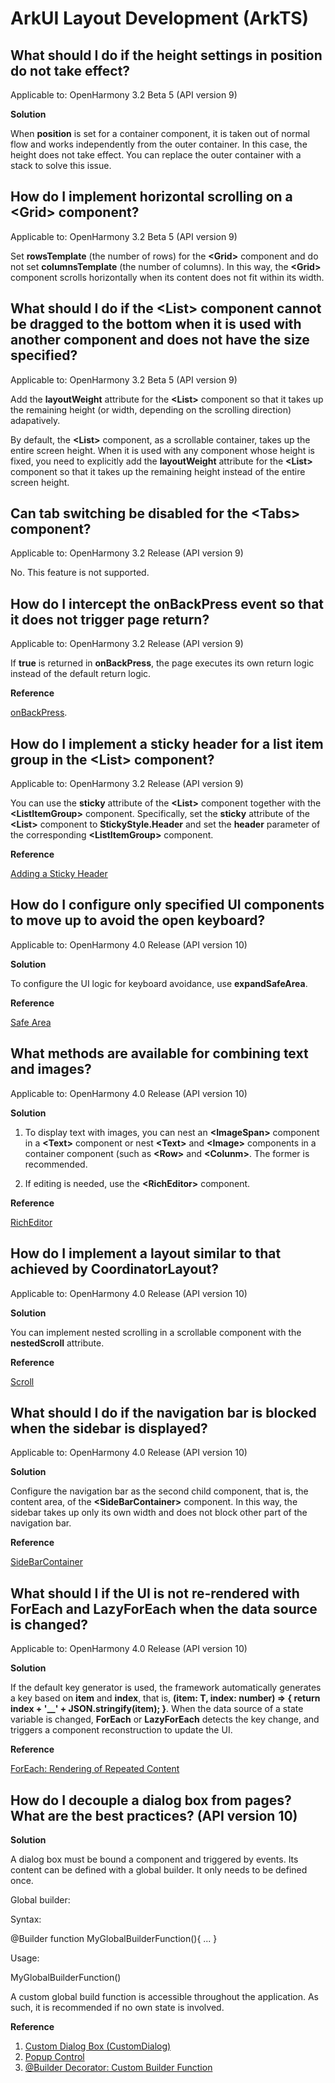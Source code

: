 # ArkUI Layout Development (ArkTS)

## What should I do if the height settings in position do not take effect?

Applicable to: OpenHarmony 3.2 Beta 5 (API version 9)

**Solution**

When **position** is set for a container component, it is taken out of normal flow and works independently from the outer container. In this case, the height does not take effect. You can replace the outer container with a stack to solve this issue.

## How do I implement horizontal scrolling on a \<Grid> component?

Applicable to: OpenHarmony 3.2 Beta 5 (API version 9)

Set **rowsTemplate** (the number of rows) for the **\<Grid>** component and do not set **columnsTemplate** (the number of columns). In this way, the **\<Grid>** component scrolls horizontally when its content does not fit within its width.

## What should I do if the \<List> component cannot be dragged to the bottom when it is used with another component and does not have the size specified?

Applicable to: OpenHarmony 3.2 Beta 5 (API version 9)

Add the **layoutWeight** attribute for the **\<List>** component so that it takes up the remaining height (or width, depending on the scrolling direction) adapatively.

By default, the **\<List>** component, as a scrollable container, takes up the entire screen height. When it is used with any component whose height is fixed, you need to explicitly add the **layoutWeight** attribute for the **\<List>** component so that it takes up the remaining height instead of the entire screen height.

## Can tab switching be disabled for the \<Tabs> component?

Applicable to: OpenHarmony 3.2 Release (API version 9)

No. This feature is not supported.

## How do I intercept the onBackPress event so that it does not trigger page return?

Applicable to: OpenHarmony 3.2 Release (API version 9)

If **true** is returned in **onBackPress**, the page executes its own return logic instead of the default return logic.

**Reference**

[onBackPress](../reference/arkui-ts/ts-custom-component-lifecycle.md#onbackpress).

## How do I implement a sticky header for a list item group in the \<List> component?

Applicable to: OpenHarmony 3.2 Release (API version 9)

You can use the **sticky** attribute of the **\<List>** component together with the **\<ListItemGroup>** component. Specifically, set the **sticky** attribute of the **\<List>** component to **StickyStyle.Header** and set the **header** parameter of the corresponding **\<ListItemGroup>** component.

**Reference**

[Adding a Sticky Header](../ui/arkts-layout-development-create-list.md#adding-a-sticky-header)

## How do I configure only specified UI components to move up to avoid the open keyboard?

Applicable to: OpenHarmony 4.0 Release (API version 10)

**Solution**

 To configure the UI logic for keyboard avoidance, use **expandSafeArea**.

**Reference**

[Safe Area](../reference/arkui-ts/ts-universal-attributes-expand-safe-area.md)

## What methods are available for combining text and images?

Applicable to: OpenHarmony 4.0 Release (API version 10)

**Solution**

1. To display text with images, you can nest an **\<ImageSpan>** component in a **\<Text>** component or nest **\<Text>** and **\<Image>** components in a container component (such as **\<Row>** and **\<Colunm>**. The former is recommended.

2. If editing is needed, use the **\<RichEditor>** component.

**Reference**

[RichEditor](../reference/arkui-ts/ts-basic-components-richeditor.md)

## How do I implement a layout similar to that achieved by CoordinatorLayout?

Applicable to: OpenHarmony 4.0 Release (API version 10)

**Solution**

You can implement nested scrolling in a scrollable component with the **nestedScroll** attribute.

**Reference**

[Scroll](../reference/arkui-ts/ts-container-scroll.md)

## What should I do if the navigation bar is blocked when the sidebar is displayed?

Applicable to: OpenHarmony 4.0 Release (API version 10)

**Solution**

Configure the navigation bar as the second child component, that is, the content area, of the **\<SideBarContainer>** component. In this way, the sidebar takes up only its own width and does not block other part of the navigation bar.

**Reference**

[SideBarContainer](../reference/arkui-ts/ts-container-sidebarcontainer.md)

## What should I if the UI is not re-rendered with ForEach and LazyForEach when the data source is changed?

Applicable to: OpenHarmony 4.0 Release (API version 10)

**Solution**

If the default key generator is used, the framework automatically generates a key based on **item** and **index**, that is, **(item: T, index: number) => { return index + '__' + JSON.stringify(item); }**. When the data source of a state variable is changed, **ForEach** or **LazyForEach** detects the key change, and triggers a component reconstruction to update the UI.

**Reference**

[ForEach: Rendering of Repeated Content](../quick-start/arkts-rendering-control-foreach.md)

## How do I decouple a dialog box from pages? What are the best practices? (API version 10)

**Solution**

A dialog box must be bound a component and triggered by events. Its content can be defined with a global builder. It only needs to be defined once.

Global builder:

Syntax:

@Builder function MyGlobalBuilderFunction(){ ... }

Usage:

MyGlobalBuilderFunction()

A custom global build function is accessible throughout the application. As such, it is recommended if no own state is involved.

**Reference**

1. [Custom Dialog Box (CustomDialog)](../reference/arkui-ts/ts-methods-custom-dialog-box.md)
2. [Popup Control](../reference/arkui-ts/ts-universal-attributes-popup.md)
3. [@Builder Decorator: Custom Builder Function](../quick-start/arkts-builder.md)

